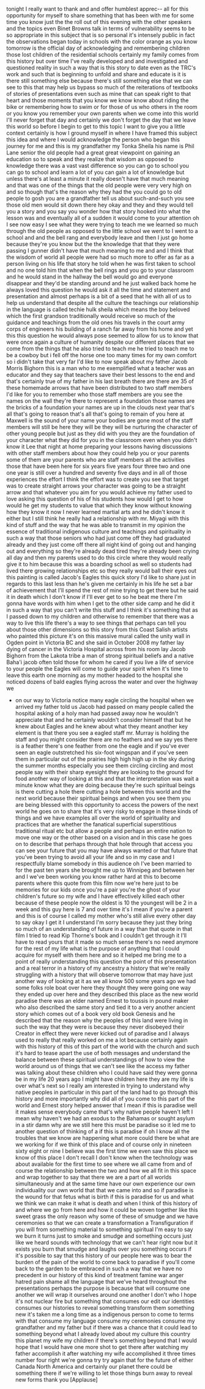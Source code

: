 
tonight I really want to thank and and
offer
humblest apprec--
all for this opportunity for myself to
share something that has been with me
for some time you know just the the roll
out of this evening with the other
speakers and the topics even Binet
Browns talk in terms of vulnerability
seems to be so appropriate in this
subject that is so personal it&#39;s
intensely public in fact the
observations began today in schools with
the color orange as you know tomorrow is
the official day of acknowledging and
remembering children those lost children
of the residential schools certainly my
family comes from this history but over
time I&#39;ve really developed and and
investigated and questioned reality in
such a way that is this story to date
even as the TRC&#39;s work and such that is
beginning to unfold and share and
educate is it is there still something
else because there&#39;s still something
else that we can see to this that may
help us bypass so much of the
reiterations of textbooks of stories of
presentations even such as mine that can
speak right to that heart and those
moments that you know we know know about
riding the bike or remembering how to
swim or for those of us who others in
the room or you know you remember your
own parents when we come into this world
I&#39;ll never forget that day and certainly
we don&#39;t forget the day that we leave
this world so before I begin to get to
this topic I want to give you a little
context certainly is how I ground myself
in where I have framed this subject this
idea and where I would acknowledge the
person who began this journey for me and
this is my grandfather my Tonka Sheila
his name is Phil Lane senior
the old people had a great great
viewpoint on gaining an education so to
speak and they realize that wisdom as
opposed to knowledge there was a vast
vast difference so you can go to school
you can go to school and learn a lot of
you can gain a lot of knowledge but
unless there&#39;s at least a minute
it really doesn&#39;t have that much meaning
and that was one of the things that the
old people were very very high on and so
though that&#39;s the reason why they had
the you could go to old people to gosh
you are a grandfather tell us about
such-and-such you see those old men
would sit down there hey okay and they
and they would tell you a story and you
say you wonder how that story hooked
into what the lesson was and eventually
all of a sudden it would come to your
attention
oh I see now easy I see what they were
trying to teach me we learned so much
through the old people as opposed to the
little school we went to I went to a
school and and the bell rang and
everybody leave and then I just go home
because they&#39;re you know but the the
knowledge that that they were passing I
gunner didn&#39;t have that much meaning to
me and and I think that the wisdom of
world all people were had so much more
to offer as far as a person living on
his life that story he told when he was
first taken to school and no one told
him that when the bell rings and you go
to your classroom and he would stand in
the hallway the bell would go and
everyone disappear and they&#39;d be
standing around and he just walked back
home he always loved this question he
would ask it all the time and statement
and presentation and almost perhaps is a
bit of a seed that he
with all of us to help us understand
that despite all the culture the
teachings our relationship in the
language is called techie hulk sheila
which means the boy beloved which the
first grandson traditionally would
receive so much of the guidance and
teachings from the old ones his travels
in the court army corps of engineers his
building of a ranch far away from his
home and yet this this question he would
always pose seemed to allow for us to
know that were once again a culture of
humanity despite our different places
that we come from the things that he
also tried to teach me he tried to teach
me to be a cowboy but i fell off the
horse one too many times for my own
comfort so i didn&#39;t take that very far
I&#39;d like to now speak about my father
Jacob Morris Bighorn this is a man who
to me
exemplified what a teacher was an
educator and they say that teachers save
their best lessons to the end and that&#39;s
certainly true of my father in his last
breath there are there are 35 of these
homemade arrows that have been
distributed to two staff members I&#39;d
like for you to remember who those staff
members are you see the names on the
wall they&#39;re there to represent a
foundation those names are the bricks of
a foundation your names are up in the
clouds next year that&#39;s all that&#39;s going
to reason that&#39;s all that&#39;s going to
remain of you here at Maxwell is the
sound of your name your bodies are gone
most of the staff members will still be
here they will be they will be nurturing
the character of other young people but
just as they did with you they are the
foundation of your
character what they did for you in the
classroom even when you didn&#39;t know it
Lee that night at home preparing your
lessons having discussions with other
staff members about how they could help
you or your parents some of them are
your parents who are staff members all
the activities those that have been here
for six years five years four three two
and one one year is still over a hundred
and seventy five days and in all of
those experiences the effort I think the
effort was to create you see that target
was to create straight arrows your
character was going to be a straight
arrow and that whatever you aim for you
would achieve my father used to love
asking this question of his of his
students how would I get to how would he
get my students to value that which they
know without knowing how they know it
now I never learned martial arts and he
didn&#39;t know it either but I still think
he really had a relationship with mr.
Miyagi with this kind of stuff and the
way that he was able to transmit in my
opinion the essence of traditional
indigenous culture and teachings and
spirituality in such a way that those
seniors who had just come off they had
graduated already and they just come off
there all night kind of going out and
hanging out and everything so they&#39;re
already dead tired they&#39;re already been
crying all day and then my parents used
to do this circle where they would
really give it to him because this was a
boarding school as well so students had
lived there growing relationships etc so
they really would ball their eyes out
this painting is called Jacob&#39;s Eagles
this quick story I&#39;d like to share just
in regards to this last less than he&#39;s
given me certainly in his life he set a
bar of achievement that I&#39;ll spend the
rest of mine trying to get there but he
said it in death
which I don&#39;t know if I&#39;ll ever get to
so he beat me there I&#39;m gonna have words
with him when I get to the other side
camp and he did it in such a way that
you can&#39;t write this stuff and I think
it&#39;s something that as I passed down to
my children and otherwise to remember
that there was a way to live this life
there&#39;s a way to see things that perhaps
can tell you about those other
dimensions so this story from this Coast
Salish artists who painted this picture
it&#39;s on this massive mural called the
unity wall in Ogden point in Victoria BC
and she said in October 2008 my father
lay dying of cancer in the Victoria
Hospital across from his room lay Jacob
Bighorn from the Lakota tribe a man of
strong spiritual beliefs and a native
Baha&#39;i jacob often told those for whom
he cared if you live a life of service
to your people the Eagles will come to
guide your spirit when it&#39;s time to
leave this earth one morning as my
mother headed to the hospital she
noticed dozens of bald eagles flying
across the water and over the highway we
- on our way to Victoria notice many
eagle circling the hospital when we
arrived my father told us Jacob had
passed on many people called the
hospital asking of a holy man had passed
away now he wouldn&#39;t appreciate that and
he certainly wouldn&#39;t consider himself
that but he knew about Eagles and he
knew about what they meant another key
element
is that there you see a eagled staff mr.
Murray is holding the staff and you
might consider there are no feathers and
we say yes there is a feather there&#39;s
one feather from one the eagle and if
you&#39;ve ever seen an eagle outstretched
his six-foot wingspan and if you&#39;ve seen
them in particular out of the prairies
high high high up in the sky during the
summer months especially you see them
circling circling and most people say
with their sharp eyesight they are
looking to the ground for food another
way of looking at this and that the
interpretation was wait a minute know
what they are doing because they&#39;re such
spiritual beings is there cutting a hole
there cutting a hole between this world
and the next world because their
spiritual beings and when you see them
you are being blessed with this
opportunity to access the powers of the
next world he goes on to share that it&#39;s
very risky to engage in these kinds of
things and we have examples all over the
world of spirituality and practices that
are whether the fanatical superficial
superstitious traditional ritual etc but
allow a people and perhaps an entire
nation to move one way or the other
based on a vision and in this case he
goes on to describe that perhaps through
that hole through that access you can
see your future that you may have always
wanted or that future that you&#39;ve been
trying to avoid all your life and so in
my case and I respectfully blame
somebody in this audience oh I&#39;ve been
married to for the past ten years she
brought me up to Winnipeg and between
her and I we&#39;ve been working you know
rather hard at this to become parents
where this quote from this film now
we&#39;re here just to be memories for our
kids once you&#39;re a pair
you&#39;re the ghost of your children&#39;s
future so my wife and I have effectively
killed each other
because of these people now the oldest
is 10 the youngest will be 2 in a week
and this guy here is 7 and over time
it&#39;s I mean if you&#39;re a parent and this
is of course I called my mother who&#39;s
still alive every other day to say okay
I get it
I understand I&#39;m sorry because they just
they bring so much of an understanding
of future in a way than that quote in
that film I tried to read Kip Thorne&#39;s
book and I couldn&#39;t get through it I&#39;ll
have to read yours that it made so much
sense there&#39;s no need anymore for the
rest of my life what is the purpose of
anything that I could acquire for myself
with them here and so it helped me bring
me to a point of really understanding
this question the point of this
presentation and a real terror in a
history of my ancestry a history that
we&#39;re really struggling with a history
that will observe tomorrow that may have
just another way of looking at it as we
all know 500 some years ago we had some
folks role boat over here they thought
they were going one way they ended up
over here and they described this place
as the new world paradise there was an
elder named Ernest to toussis in pound
maker who also described the same story
and tied it to a very another ancient
story which comes out of a book very old
book Genesis and he described that the
reason why the peoples of this land were
living in such the way that they were is
because they never disobeyed their
Creator in effect they were never kicked
out of paradise and I always used to
really that really worked on me a lot
because certainly again with this
history of this of this part of the
world with the church and such it&#39;s hard
to tease apart the
use of both messages and understand the
balance between these spiritual
understandings of how to view the world
around us of things that we can&#39;t see
like the access my father was talking
about these children who I could have
said they were gonna be in my life 20
years ago I might have children here
they are my life is over what&#39;s next so
I really am interested in trying to
understand why native peoples in
particular in this part of the land had
to go through this history and more
importantly why did all of you come to
this part of the world and Ernest story
helped answer that I mean if this is
paradise well it makes sense everybody
came that&#39;s why native people haven&#39;t
left I mean why haven&#39;t we had an exodus
to the Bahamas or sought asylum in a
stir damn why are we still here
this must be paradise so it led me to
another question of thinking of a if
this is paradise if oh I know all the
troubles that we know are happening what
more could there be what are we working
for if we think of this place and of
course only in nineteen sixty eight or
nine I believe was the first time we
even saw this place we know of this
place I don&#39;t recall I don&#39;t know when
the technology was about available for
the first time to see where we all came
from and of course the relationship
between the two and how we all fit in
this space and wrap together to say that
there we are a part of all worlds
simultaneously and at the same time have
our own experience our own individuality
our own world that that we came into and
so if paradise is the wound for that
fetus what is birth if this is paradise
for us and what we think we can make it
what is death and when I think of this
history of
and where we go from here and how it
could be woven together like this sweet
grass the only reason why some of these
of smudge and we have ceremonies so that
we can create a transformation a
Transfiguration if you will from
something material to something
spiritual I&#39;m easy to say we burn it
turns just to smoke and smudge and
something occurs just like we heard
sounds with technology that we can&#39;t
hear right now but it exists you burn
that smudge and laughs over you
something occurs if it&#39;s possible to say
that this history of our people here was
to bear the burden of the pain of the
world to come back to paradise if you&#39;ll
come back to the garden to be embraced
in such a way that we have no precedent
in our history of this kind of treatment
famine war anger hatred pain shame all
the language that we&#39;ve heard throughout
the presentations perhaps the purpose is
because that will consume one another we
will wrap it ourselves around one
another I don&#39;t who I hope it&#39;s not
nuclear fire but something that consumes
our edit our identities consumes our
histories to reveal something transform
them something new it&#39;s taken me a long
time as a indigenous person to come to
terms with that consume my language
consume my ceremonies consume my
grandfather and my father but if there
was a chance that it could lead to
something beyond what I already loved
about my culture this country this
planet my wife my children if there&#39;s
something beyond that I would hope that
I would have one more shot to get there
after watching my father accomplish it
after watching my wife accomplished it
three times number four right we&#39;re
gonna try try again
that for the future of either Canada
North America and certainly our planet
there could be something there if we&#39;re
willing to let those things burn away to
reveal new forms thank you
[Applause]
